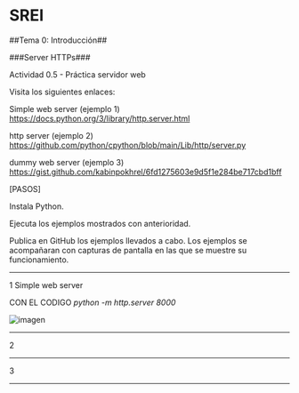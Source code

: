# SREI 

##Tema 0: Introducción##

###Server HTTPs###

Actividad 0.5 - Práctica servidor web

Visita los siguientes enlaces:


Simple web server (ejemplo 1)
https://docs.python.org/3/library/http.server.html


http server (ejemplo 2)
https://github.com/python/cpython/blob/main/Lib/http/server.py

dummy web server (ejemplo 3)
https://gist.github.com/kabinpokhrel/6fd1275603e9d5f1e284be717cbd1bff

[PASOS]

Instala Python.

Ejecuta los ejemplos mostrados con anterioridad.

Publica en GitHub los ejemplos llevados a cabo. Los ejemplos se acompañaran con capturas de pantalla en las que se muestre su funcionamiento.

---


1 Simple web server 

CON EL CODIGO *python -m http.server 8000* 

![imagen](https://github.com/user-attachments/assets/a883ed1b-282d-45e0-91e3-241cc46518a5)

---
2

---

3

---
